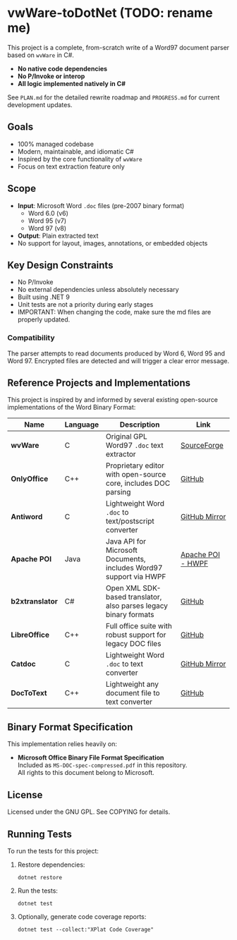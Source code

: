 # vwWare-toDotNet (TODO: rename me)


This project is a complete, from-scratch write of a Word97 document parser based on `wvWare` in C#.

- **No native code dependencies**
- **No P/Invoke or interop**
- **All logic implemented natively in C#**

See `PLAN.md` for the detailed rewrite roadmap and `PROGRESS.md` for current development updates.

## Goals

- 100% managed codebase
- Modern, maintainable, and idiomatic C#
- Inspired by the core functionality of `wvWare`
- Focus on text extraction feature only

## Scope

- **Input**: Microsoft Word `.doc` files (pre-2007 binary format)
  - Word 6.0 (v6)
  - Word 95 (v7)
  - Word 97 (v8)
- **Output**: Plain extracted text
- No support for layout, images, annotations, or embedded objects


## Key Design Constraints

- No P/Invoke
- No external dependencies unless absolutely necessary
- Built using .NET 9
- Unit tests are not a priority during early stages
- IMPORTANT: When changing the code, make sure the md files are properly updated.

### Compatibility

The parser attempts to read documents produced by Word 6, Word 95 and Word 97.
Encrypted files are detected and will trigger a clear error message.


## Reference Projects and Implementations

This project is inspired by and informed by several existing open-source implementations of the Word Binary Format:

| Name              | Language     | Description                                                              | Link                                                                  |
|-------------------|--------------|--------------------------------------------------------------------------|-----------------------------------------------------------------------|
| **wvWare**        | C            | Original GPL Word97 `.doc` text extractor                                | [SourceForge](https://sourceforge.net/projects/wvware/)               |
| **OnlyOffice**    | C++          | Proprietary editor with open-source core, includes DOC parsing           | [GitHub](https://github.com/ONLYOFFICE/core/tree/master/MsBinaryFile) |
| **Antiword**      | C            | Lightweight Word `.doc` to text/postscript converter                     | [GitHub Mirror](https://github.com/grobian/antiword)                         |
| **Apache POI**    | Java         | Java API for Microsoft Documents, includes Word97 support via HWPF       | [Apache POI - HWPF](https://poi.apache.org/hwpf/index.html)           |
| **b2xtranslator** | C#           | Open XML SDK-based translator, also parses legacy binary formats         | [GitHub](https://github.com/EvolutionJobs/b2xtranslator)              |
| **LibreOffice**   | C++          | Full office suite with robust support for legacy DOC files               | [GitHub](https://github.com/LibreOffice/core)                         |
| **Catdoc**        | C            | Lightweight Word `.doc` to text converter                                | [GitHub Mirror](https://github.com/petewarden/catdoc)                        |
| **DocToText**     | C++          | Lightweight any document file to text converter                          | [GitHub](https://github.com/tokgolich/doctotext)                      |




## Binary Format Specification

This implementation relies heavily on:

- **Microsoft Office Binary File Format Specification**  
  Included as `MS-DOC-spec-compressed.pdf` in this repository.  
  All rights to this document belong to Microsoft.


## License

Licensed under the GNU GPL. See COPYING for details.

## Running Tests

To run the tests for this project:

1. Restore dependencies:
   ```
   dotnet restore
   ```

2. Run the tests:
   ```
   dotnet test
   ```

3. Optionally, generate code coverage reports:
   ```
   dotnet test --collect:"XPlat Code Coverage"
   ```
